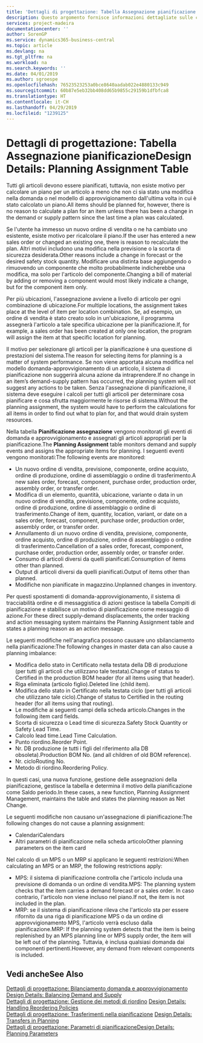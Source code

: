 ```yaml
---
title: 'Dettagli di progettazione: Tabella Assegnazione pianificazione | Microsoft Docs'
description: Questo argomento fornisce informazioni dettagliate sulle conseguenze relative alla modifica del metodo di pianificazione per un articolo.
services: project-madeira
documentationcenter: ''
author: SorenGP
ms.service: dynamics365-business-central
ms.topic: article
ms.devlang: na
ms.tgt_pltfrm: na
ms.workload: na
ms.search.keywords: ''
ms.date: 04/01/2019
ms.author: sgroespe
ms.openlocfilehash: 76523523253a0bce8640aadab022e4880133c949
ms.sourcegitcommit: 60b87e5eb32bb408dd65b9855c29159b1dfbfca8
ms.translationtype: HT
ms.contentlocale: it-CH
ms.lasthandoff: 04/29/2019
ms.locfileid: "1239125"
---
```

# <a name="design-details-planning-assignment-table"></a><span data-ttu-id="aadd5-103">Dettagli di progettazione: Tabella Assegnazione pianificazione</span><span class="sxs-lookup"><span data-stu-id="aadd5-103">Design Details: Planning Assignment Table</span></span>
<span data-ttu-id="aadd5-104">Tutti gli articoli devono essere pianificati, tuttavia, non esiste motivo per calcolare un piano per un articolo a meno che non ci sia stato una modifica nella domanda o nel modello di approvvigionamento dall'ultima volta in cui è stato calcolato un piano.</span><span class="sxs-lookup"><span data-stu-id="aadd5-104">All items should be planned for, however, there is no reason to calculate a plan for an item unless there has been a change in the demand or supply pattern since the last time a plan was calculated.</span></span>  

<span data-ttu-id="aadd5-105">Se l'utente ha immesso un nuovo ordine di vendita o ne ha cambiato uno esistente, esiste motivo per ricalcolare il piano.</span><span class="sxs-lookup"><span data-stu-id="aadd5-105">If the user has entered a new sales order or changed an existing one, there is reason to recalculate the plan.</span></span> <span data-ttu-id="aadd5-106">Altri motivi includono una modifica nella previsione o la scorta di sicurezza desiderata.</span><span class="sxs-lookup"><span data-stu-id="aadd5-106">Other reasons include a change in forecast or the desired safety stock quantity.</span></span> <span data-ttu-id="aadd5-107">Modificare una distinta base aggiungendo o rimuovendo un componente che molto probabilmente indicherebbe una modifica, ma solo per l'articolo del componente.</span><span class="sxs-lookup"><span data-stu-id="aadd5-107">Changing a bill of material by adding or removing a component would most likely indicate a change, but for the component item only.</span></span>  

<span data-ttu-id="aadd5-108">Per più ubicazioni, l'assegnazione avviene a livello di articolo per ogni combinazione di ubicazione.</span><span class="sxs-lookup"><span data-stu-id="aadd5-108">For multiple locations, the assignment takes place at the level of item per location combination.</span></span> <span data-ttu-id="aadd5-109">Se, ad esempio, un ordine di vendita è stato creato solo in un'ubicazione, il programma assegnerà l'articolo a tale specifica ubicazione per la pianificazione.</span><span class="sxs-lookup"><span data-stu-id="aadd5-109">If, for example, a sales order has been created at only one location, the program will assign the item at that specific location for planning.</span></span>  

<span data-ttu-id="aadd5-110">Il motivo per selezionare gli articoli per la pianificazione è una questione di prestazioni del sistema.</span><span class="sxs-lookup"><span data-stu-id="aadd5-110">The reason for selecting items for planning is a matter of system performance.</span></span> <span data-ttu-id="aadd5-111">Se non viene apportata alcuna modifica nel modello domanda-approvvigionamento di un articolo, il sistema di pianificazione non suggerirà alcuna azione da intraprendere.</span><span class="sxs-lookup"><span data-stu-id="aadd5-111">If no change in an item’s demand-supply pattern has occurred, the planning system will not suggest any actions to be taken.</span></span> <span data-ttu-id="aadd5-112">Senza l'assegnazione di pianificazione, il sistema deve eseguire i calcoli per tutti gli articoli per determinare cosa pianificare e cosa sfrutta maggiormente le risorse di sistema.</span><span class="sxs-lookup"><span data-stu-id="aadd5-112">Without the planning assignment, the system would have to perform the calculations for all items in order to find out what to plan for, and that would drain system resources.</span></span>  

<span data-ttu-id="aadd5-113">Nella tabella **Pianificazione assegnazione** vengono monitorati gli eventi di domanda e approvvigionamento e assegnati gli articoli appropriati per la pianificazione.</span><span class="sxs-lookup"><span data-stu-id="aadd5-113">The **Planning Assignment** table monitors demand and supply events and assigns the appropriate items for planning.</span></span> <span data-ttu-id="aadd5-114">I seguenti eventi vengono monitorati:</span><span class="sxs-lookup"><span data-stu-id="aadd5-114">The following events are monitored:</span></span>  

* <span data-ttu-id="aadd5-115">Un nuovo ordine di vendita, previsione, componente, ordine acquisto, ordine di produzione, ordine di assemblaggio o ordine di trasferimento.</span><span class="sxs-lookup"><span data-stu-id="aadd5-115">A new sales order, forecast, component, purchase order, production order, assembly order, or transfer order.</span></span>  
* <span data-ttu-id="aadd5-116">Modifica di un elemento, quantità, ubicazione, variante o data in un nuovo ordine di vendita, previsione, componente, ordine acquisto, ordine di produzione, ordine di assemblaggio o ordine di trasferimento.</span><span class="sxs-lookup"><span data-stu-id="aadd5-116">Change of item, quantity, location, variant, or date on a sales order, forecast, component, purchase order, production order, assembly order, or transfer order.</span></span>  
* <span data-ttu-id="aadd5-117">Annullamento di un nuovo ordine di vendita, previsione, componente, ordine acquisto, ordine di produzione, ordine di assemblaggio o ordine di trasferimento.</span><span class="sxs-lookup"><span data-stu-id="aadd5-117">Cancellation of a sales order, forecast, component, purchase order, production order, assembly order, or transfer order.</span></span>  
* <span data-ttu-id="aadd5-118">Consumo di articoli diversi da quelli pianificati.</span><span class="sxs-lookup"><span data-stu-id="aadd5-118">Consumption of items other than planned.</span></span>  
* <span data-ttu-id="aadd5-119">Output di articoli diversi da quelli pianificati.</span><span class="sxs-lookup"><span data-stu-id="aadd5-119">Output of items other than planned.</span></span>  
* <span data-ttu-id="aadd5-120">Modifiche non pianificate in magazzino.</span><span class="sxs-lookup"><span data-stu-id="aadd5-120">Unplanned changes in inventory.</span></span>  

<span data-ttu-id="aadd5-121">Per questi spostamenti di domanda-approvvigionamento, il sistema di tracciabilità ordine e di messaggistica di azioni gestisce la tabella Compiti di pianificazione e stabilisce un motivo di pianificazione come messaggio di azione.</span><span class="sxs-lookup"><span data-stu-id="aadd5-121">For these direct supply-demand displacements, the order tracking and action messaging system maintains the Planning Assignment table and states a planning reason as an action message.</span></span>  

<span data-ttu-id="aadd5-122">Le seguenti modifiche nell'anagrafica possono causare uno sbilanciamento nella pianificazione:</span><span class="sxs-lookup"><span data-stu-id="aadd5-122">The following changes in master data can also cause a planning imbalance:</span></span>  

* <span data-ttu-id="aadd5-123">Modifica dello stato in Certificato nella testata della DB di produzione (per tutti gli articoli che utilizzano tale testata).</span><span class="sxs-lookup"><span data-stu-id="aadd5-123">Change of status to Certified in the production BOM header (for all items using that header).</span></span>  
* <span data-ttu-id="aadd5-124">Riga eliminata (articolo figlio).</span><span class="sxs-lookup"><span data-stu-id="aadd5-124">Deleted line (child item).</span></span>  
* <span data-ttu-id="aadd5-125">Modifica dello stato in Certificato nella testata ciclo (per tutti gli articoli che utilizzano tale ciclo).</span><span class="sxs-lookup"><span data-stu-id="aadd5-125">Change of status to Certified in the routing header (for all items using that routing).</span></span>  
* <span data-ttu-id="aadd5-126">Le modifiche ai seguenti campi della scheda articolo.</span><span class="sxs-lookup"><span data-stu-id="aadd5-126">Changes in the following item card fields.</span></span>  
* <span data-ttu-id="aadd5-127">Scorta di sicurezza o Lead time di sicurezza.</span><span class="sxs-lookup"><span data-stu-id="aadd5-127">Safety Stock Quantity or Safety Lead Time.</span></span>  
* <span data-ttu-id="aadd5-128">Calcolo lead time.</span><span class="sxs-lookup"><span data-stu-id="aadd5-128">Lead Time Calculation.</span></span>  
* <span data-ttu-id="aadd5-129">Punto riordino.</span><span class="sxs-lookup"><span data-stu-id="aadd5-129">Reorder Point.</span></span>  
* <span data-ttu-id="aadd5-130">Nr. DB produzione (e tutti i figli del riferimento alla DB obsoleta).</span><span class="sxs-lookup"><span data-stu-id="aadd5-130">Production BOM No. (and all children of old BOM reference).</span></span>  
* <span data-ttu-id="aadd5-131">Nr. ciclo</span><span class="sxs-lookup"><span data-stu-id="aadd5-131">Routing No.</span></span>  
* <span data-ttu-id="aadd5-132">Metodo di riordino.</span><span class="sxs-lookup"><span data-stu-id="aadd5-132">Reordering Policy.</span></span>  

<span data-ttu-id="aadd5-133">In questi casi, una nuova funzione, gestione delle assegnazioni della pianificazione, gestisce la tabella e determina il motivo della pianificazione come Saldo periodo.</span><span class="sxs-lookup"><span data-stu-id="aadd5-133">In these cases, a new function, Planning Assignment Management, maintains the table and states the planning reason as Net Change.</span></span>  

<span data-ttu-id="aadd5-134">Le seguenti modifiche non causano un'assegnazione di pianificazione:</span><span class="sxs-lookup"><span data-stu-id="aadd5-134">The following changes do not cause a planning assignment:</span></span>  

* <span data-ttu-id="aadd5-135">Calendari</span><span class="sxs-lookup"><span data-stu-id="aadd5-135">Calendars</span></span>  
* <span data-ttu-id="aadd5-136">Altri parametri di pianificazione nella scheda articolo</span><span class="sxs-lookup"><span data-stu-id="aadd5-136">Other planning parameters on the item card</span></span>  

<span data-ttu-id="aadd5-137">Nel calcolo di un MPS o un MRP si applicano le seguenti restrizioni:</span><span class="sxs-lookup"><span data-stu-id="aadd5-137">When calculating an MPS or an MRP, the following restrictions apply:</span></span>  

* <span data-ttu-id="aadd5-138">MPS: il sistema di pianificazione controlla che l'articolo includa una previsione di domanda o un ordine di vendita.</span><span class="sxs-lookup"><span data-stu-id="aadd5-138">MPS: The planning system checks that the item carries a demand forecast or a sales order.</span></span> <span data-ttu-id="aadd5-139">In caso contrario, l'articolo non viene incluso nel piano.</span><span class="sxs-lookup"><span data-stu-id="aadd5-139">If not, the item is not included in the plan.</span></span>  
* <span data-ttu-id="aadd5-140">MRP: se il sistema di pianificazione rileva che l'articolo sta per essere rifornito da una riga di pianificazione MPS o da un ordine di approvvigionamento MPS, l'articolo verrà escluso dalla pianificazione.</span><span class="sxs-lookup"><span data-stu-id="aadd5-140">MRP: If the planning system detects that the item is being replenished by an MPS planning line or MPS supply order, the item will be left out of the planning.</span></span> <span data-ttu-id="aadd5-141">Tuttavia, è inclusa qualsiasi domanda dai componenti pertinenti.</span><span class="sxs-lookup"><span data-stu-id="aadd5-141">However, any demand from relevant components is included.</span></span>  

## <a name="see-also"></a><span data-ttu-id="aadd5-142">Vedi anche</span><span class="sxs-lookup"><span data-stu-id="aadd5-142">See Also</span></span>  
<span data-ttu-id="aadd5-143">[Dettagli di progettazione: Bilanciamento domanda e approvvigionamento](design-details-balancing-demand-and-supply.md) </span><span class="sxs-lookup"><span data-stu-id="aadd5-143">[Design Details: Balancing Demand and Supply](design-details-balancing-demand-and-supply.md) </span></span>  
<span data-ttu-id="aadd5-144">[Dettagli di progettazione: Gestione dei metodi di riordino](design-details-handling-reordering-policies.md) </span><span class="sxs-lookup"><span data-stu-id="aadd5-144">[Design Details: Handling Reordering Policies](design-details-handling-reordering-policies.md) </span></span>  
<span data-ttu-id="aadd5-145">[Dettagli di progettazione: Trasferimenti nella pianificazione](design-details-transfers-in-planning.md) </span><span class="sxs-lookup"><span data-stu-id="aadd5-145">[Design Details: Transfers in Planning](design-details-transfers-in-planning.md) </span></span>  
[<span data-ttu-id="aadd5-146">Dettagli di progettazione: Parametri di pianificazione</span><span class="sxs-lookup"><span data-stu-id="aadd5-146">Design Details: Planning Parameters</span></span>](design-details-planning-parameters.md)  
